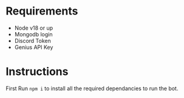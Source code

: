 # Requirements
- Node v18 or up
- Mongodb login
- Discord Token
- Genius API Key

# Instructions

First Run `npm i` to install all the required dependancies to run the bot.